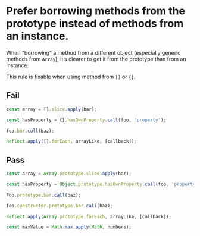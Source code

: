 # Prefer borrowing methods from the prototype instead of methods from an instance.

When “borrowing” a method from a different object (especially generic methods from `Array`), it‘s clearer to get it from the prototype than from an instance.

This rule is fixable when using method from `[]` or `{}`.

## Fail

```js
const array = [].slice.apply(bar);
```

```js
const hasProperty = {}.hasOwnProperty.call(foo, 'property');
```

```js
foo.bar.call(baz);
```

```js
Reflect.apply([].forEach, arrayLike, [callback]);
```

## Pass

```js
const array = Array.prototype.slice.apply(bar);
```

```js
const hasProperty = Object.prototype.hasOwnProperty.call(foo, 'property');
```

```js
Foo.prototype.bar.call(baz);
```

```js
foo.constructor.prototype.bar.call(baz);
```

```js
Reflect.apply(Array.prototype.forEach, arrayLike, [callback]);
```

```js
const maxValue = Math.max.apply(Math, numbers);
```

